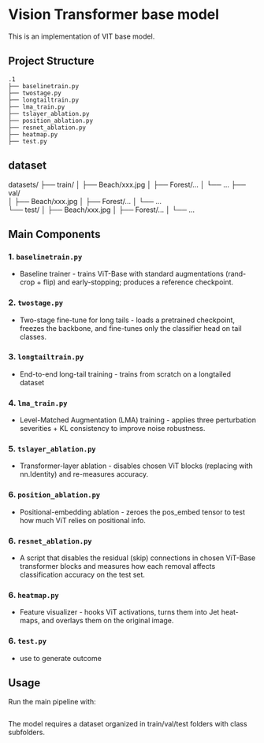# Vision Transformer base model

This is an implementation of VIT base model. 

## Project Structure

```
.1
├── baselinetrain.py       
├── twostage.py           
├── longtailtrain.py      
├── lma_train.py          
├── tslayer_ablation.py    
├── position_ablation.py  
├── resnet_ablation.py     
├── heatmap.py             
├── test.py
```
## dataset

datasets/
├── train/
│   ├── Beach/xxx.jpg
│   ├── Forest/...
│   └── ...
├── val/  
│   ├── Beach/xxx.jpg
│   ├── Forest/...
│   └── ...    
└── test/
│   ├── Beach/xxx.jpg
│   ├── Forest/...
│   └── ...

## Main Components

### 1. `baselinetrain.py`
- Baseline trainer - trains ViT-Base with standard augmentations (rand-crop + flip) 
  and early-stopping; produces a reference checkpoint.
 

### 2. `twostage.py`
- Two-stage fine-tune for long tails - loads a pretrained checkpoint, 
  freezes the backbone, and fine-tunes only the classifier head on tail classes.


### 3. `longtailtrain.py`
- End-to-end long-tail training - trains from scratch on a longtailed dataset


### 4. `lma_train.py`
- Level-Matched Augmentation (LMA) training - applies three perturbation 
  severities + KL consistency to improve noise robustness.


### 5. `tslayer_ablation.py  `
- Transformer-layer ablation - disables chosen ViT blocks (replacing with nn.Identity) and re-measures accuracy.


### 6. `position_ablation.py`

- Positional-embedding ablation - zeroes the pos_embed tensor to test how much ViT relies on positional info.


### 6. `resnet_ablation.py`

- A script that disables the residual (skip) connections in chosen ViT-Base transformer blocks 
  and measures how each removal affects classification accuracy on the test set.

### 6. `heatmap.py`

- Feature visualizer - hooks ViT activations, turns them into Jet heat-maps, and overlays them on the original image.

### 6. `test.py`

- use to generate outcome

## Usage

Run the main pipeline with:
```python

```

The model requires a dataset organized in train/val/test folders with class subfolders.
